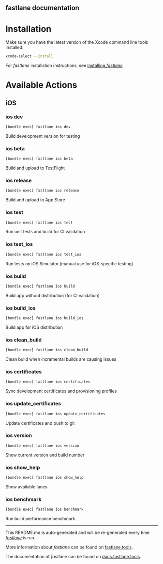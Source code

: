 fastlane documentation
----

# Installation

Make sure you have the latest version of the Xcode command line tools installed:

```sh
xcode-select --install
```

For _fastlane_ installation instructions, see [Installing _fastlane_](https://docs.fastlane.tools/#installing-fastlane)

# Available Actions

## iOS

### ios dev

```sh
[bundle exec] fastlane ios dev
```

Build development version for testing

### ios beta

```sh
[bundle exec] fastlane ios beta
```

Build and upload to TestFlight

### ios release

```sh
[bundle exec] fastlane ios release
```

Build and upload to App Store

### ios test

```sh
[bundle exec] fastlane ios test
```

Run unit tests and build for CI validation

### ios test_ios

```sh
[bundle exec] fastlane ios test_ios
```

Run tests on iOS Simulator (manual use for iOS-specific testing)

### ios build

```sh
[bundle exec] fastlane ios build
```

Build app without distribution (for CI validation)

### ios build_ios

```sh
[bundle exec] fastlane ios build_ios
```

Build app for iOS distribution

### ios clean_build

```sh
[bundle exec] fastlane ios clean_build
```

Clean build when incremental builds are causing issues

### ios certificates

```sh
[bundle exec] fastlane ios certificates
```

Sync development certificates and provisioning profiles

### ios update_certificates

```sh
[bundle exec] fastlane ios update_certificates
```

Update certificates and push to git

### ios version

```sh
[bundle exec] fastlane ios version
```

Show current version and build number

### ios show_help

```sh
[bundle exec] fastlane ios show_help
```

Show available lanes

### ios benchmark

```sh
[bundle exec] fastlane ios benchmark
```

Run build performance benchmark

----

This README.md is auto-generated and will be re-generated every time [_fastlane_](https://fastlane.tools) is run.

More information about _fastlane_ can be found on [fastlane.tools](https://fastlane.tools).

The documentation of _fastlane_ can be found on [docs.fastlane.tools](https://docs.fastlane.tools).
